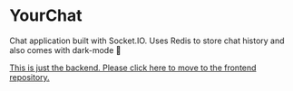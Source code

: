 # YourChat
Chat application built with Socket.IO. Uses Redis to store chat history and also comes with dark-mode 🌙

[This is just the backend. Please click here to move to the frontend repository.](https://github.com/Ravord/YourChat)
